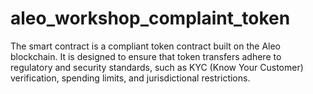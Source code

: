 # aleo_workshop_complaint_token
The smart contract is a compliant token contract built on the Aleo blockchain. It is designed to ensure that token transfers adhere to regulatory and security standards, such as KYC (Know Your Customer) verification, spending limits, and jurisdictional restrictions.
